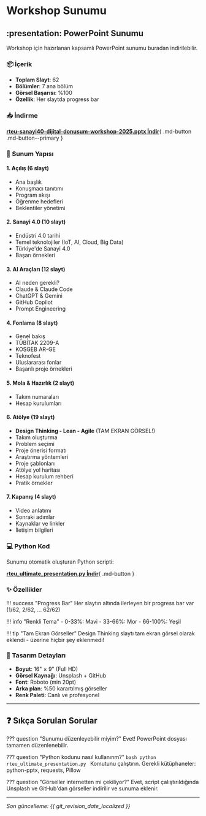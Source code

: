 # Workshop Sunumu

## :presentation: PowerPoint Sunumu

Workshop için hazırlanan kapsamlı PowerPoint sunumu buradan indirilebilir.

### :package: İçerik

- **Toplam Slayt**: 62
- **Bölümler**: 7 ana bölüm
- **Görsel Başarısı**: %100
- **Özellik**: Her slaytda progress bar

### :inbox_tray: İndirme

[**rteu-sanayi40-dijital-donusum-workshop-2025.pptx İndir**](../../rteu-sanayi40-dijital-donusum-workshop-2025.pptx){ .md-button .md-button--primary }

### :bookmark_tabs: Sunum Yapısı

#### 1. Açılış (6 slayt)
- Ana başlık
- Konuşmacı tanıtımı
- Program akışı
- Öğrenme hedefleri
- Beklentiler yönetimi

#### 2. Sanayi 4.0 (10 slayt)
- Endüstri 4.0 tarihi
- Temel teknolojiler (IoT, AI, Cloud, Big Data)
- Türkiye'de Sanayi 4.0
- Başarı örnekleri

#### 3. AI Araçları (12 slayt)
- AI neden gerekli?
- Claude & Claude Code
- ChatGPT & Gemini
- GitHub Copilot
- Prompt Engineering

#### 4. Fonlama (8 slayt)
- Genel bakış
- TÜBİTAK 2209-A
- KOSGEB AR-GE
- Teknofest
- Uluslararası fonlar
- Başarılı proje örnekleri

#### 5. Mola & Hazırlık (2 slayt)
- Takım numaraları
- Hesap kurulumları

#### 6. Atölye (19 slayt)
- **Design Thinking - Lean - Agile** (TAM EKRAN GÖRSEL!)
- Takım oluşturma
- Problem seçimi
- Proje önerisi formatı
- Araştırma yöntemleri
- Proje şablonları
- Atölye yol haritası
- Hesap kurulum rehberi
- Pratik örnekler

#### 7. Kapanış (4 slayt)
- Video anlatımı
- Sonraki adımlar
- Kaynaklar ve linkler
- İletişim bilgileri

### :computer: Python Kod

Sunumu otomatik oluşturan Python scripti:

[**rteu_ultimate_presentation.py İndir**](../rteu_ultimate_presentation.py){ .md-button }

### :sparkles: Özellikler

!!! success "Progress Bar"
    Her slaytın altında ilerleyen bir progress bar var (1/62, 2/62, ... 62/62)

!!! info "Renkli Tema"
    - 0-33%: Mavi
    - 33-66%: Mor
    - 66-100%: Yeşil

!!! tip "Tam Ekran Görseller"
    Design Thinking slaytı tam ekran görsel olarak eklendi - üzerine hiçbir şey eklenmedi!

### :art: Tasarım Detayları

- **Boyut**: 16" × 9" (Full HD)
- **Görsel Kaynağı**: Unsplash + GitHub
- **Font**: Roboto (min 20pt)
- **Arka plan**: %50 karartılmış görseller
- **Renk Paleti**: Canlı ve profesyonel

---

## :question: Sıkça Sorulan Sorular

??? question "Sunumu düzenleyebilir miyim?"
    Evet! PowerPoint dosyası tamamen düzenlenebilir.

??? question "Python kodunu nasıl kullanırım?"
    ```bash
    python rteu_ultimate_presentation.py
    ```
    Komutunu çalıştırın. Gerekli kütüphaneler: python-pptx, requests, Pillow

??? question "Görseller internetten mi çekiliyor?"
    Evet, script çalıştırıldığında Unsplash ve GitHub'dan görseller indirilir ve sunuma eklenir.

---

*Son güncelleme: {{ git_revision_date_localized }}*
